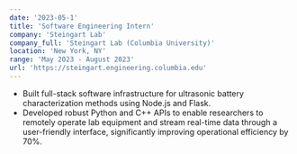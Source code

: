 ```yaml
---
date: '2023-05-1'
title: 'Software Engineering Intern'
company: 'Steingart Lab'
company_full: 'Steingart Lab (Columbia University)'
location: 'New York, NY'
range: 'May 2023 - August 2023'
url: 'https://steingart.engineering.columbia.edu'
---
```


- Built full-stack software infrastructure for ultrasonic battery characterization methods using Node.js and Flask.
- Developed robust Python and C++ APIs to enable researchers to remotely operate lab equipment and stream real-time data through a user-friendly interface, significantly improving operational efficiency by 70%.
